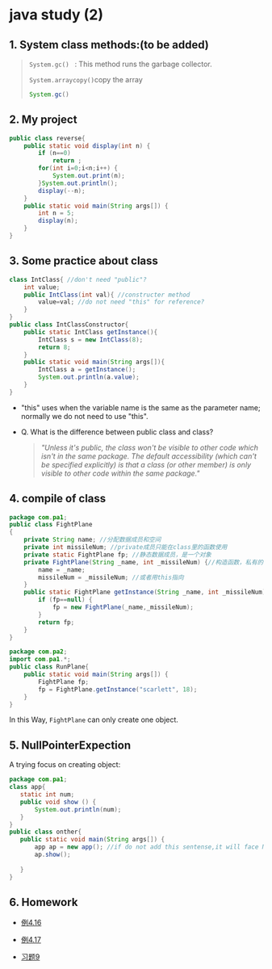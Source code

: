 # java study (2)

## 1. System class methods:(to be added)

>`System.gc() ` : This method runs the garbage collector.
>
> `System.arraycopy()`copy the array
>
>```java
>System.gc()
>```
>

## 2. My project

```java
public class reverse{
	public static void display(int n) {
		if (n==0)
			return ;
		for(int i=0;i<n;i++) {
			System.out.print(n);
		}System.out.println();
		display(--n);
	}
	public static void main(String args[]) {
		int n = 5;
		display(n);
	}
}
```

## 3. Some practice about class

```java
class IntClass{ //don't need "public"?
    int value;
    public IntClass(int val){ //constructer method
        value=val; //do not need "this" for reference?
    }
}
public class IntClassConstructor{
    public static IntClass getInstance(){
        IntClass s = new IntClass(8);
        return 8;
    }
    public static void main(String args[]){
        IntClass a = getInstance();
        System.out.println(a.value);
    }
}
```

- "this" uses when the variable name is the same as the parameter name; normally we do not need to use "this".

- Q. What is the difference between public class and class?

  >*"Unless it's public, the class won't be visible to other code which isn't in the same package. The default accessibility (which can't be specified explicitly) is that a class (or other member) is only visible to other code within the same package."*

## 4. compile of class

```java
package com.pa1;
public class FightPlane
{
	private String name; //分配数据成员和空间
	private int missileNum; //private成员只能在class里的函数使用
	private static FightPlane fp; //静态数据成员，是一个对象
	private FightPlane(String _name, int _missileNum) {//构造函数，私有的，所以该对象创建不可以在class外部
		name = _name;
		missileNum = _missileNum; //或者用this指向
	}
	public static FightPlane getInstance(String _name, int _missileNum) {
		if (fp==null) {
			fp = new FightPlane(_name,_missileNum);
		}
		return fp;
	}
}
```



```java
package com.pa2;
import com.pa1.*;
public class RunPlane{
	public static void main(String args[]) {
		FightPlane fp;
		fp = FightPlane.getInstance("scarlett", 18);
	}
}
```

In this Way, `FightPlane` can only create one object.

## 5. NullPointerExpection

A trying focus on creating object:

 ```java
package com.pa1;
class app{
	static int num;
	public void show () {
		System.out.println(num);
	}
}
public class onther{
	public static void main(String args[]) {
		app ap = new app(); //if do not add this sentense,it will face NULLPointerExpection. and don't forget the parentheses
		ap.show();
		
	}
}
 ```

## 6. Homework

- [例4.16](https://github.com/Scarlett-xu/Scarlett/blob/master/homework1/com.resourse/FighterPlane.java)

- [例4.17](https://github.com/Scarlett-xu/Scarlett/blob/master/homework1/com.run/RunPlane2.java)

- [习题9](https://github.com/Scarlett-xu/Scarlett/blob/master/homework1/practice9.md)

  





